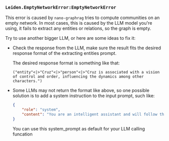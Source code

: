 ### `Leiden.EmptyNetworkError:EmptyNetworkError`

This error is caused by `nano-graphrag` tries to compute communities on an empty network. In most cases, this is caused by the LLM model you're using, it fails to extract any entities or relations, so the graph is empty.

Try to use another bigger LLM, or here are some ideas to fix it:

 - Check the response from the LLM, make sure the result fits the desired response format of the extracting entities prompt. 

    The desired response format is something like that:

    ```text
    ("entity"<|>"Cruz"<|>"person"<|>"Cruz is associated with a vision of control and order, influencing the dynamics among other characters.")
    ```

 - Some LLMs may not return the format like above, so one possible solution is to add a system instruction to the input prompt, such like:
    ```json
    {
        "role": "system",
        "content": "You are an intelligent assistant and will follow the instructions given to you to fulfill the goal. The answer should be in the format as in the given example."
    }
    ```
    You can use this system_prompt as default for your LLM calling funcation
    
